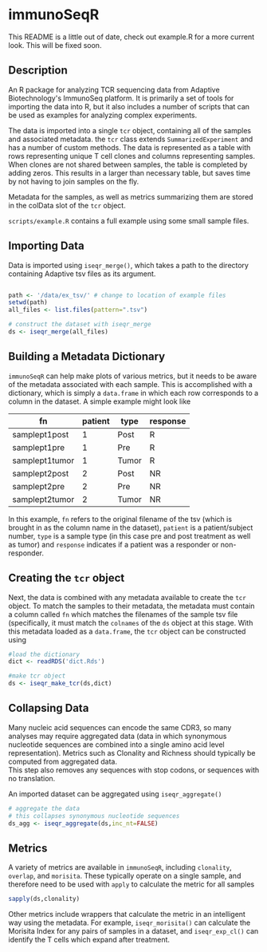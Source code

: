 # immunoSeqR

This README is a little out of date, check out example.R for a more current
look. This will be fixed soon. 

## Description

An R package for analyzing TCR sequencing data from Adaptive Biotechnology's ImmunoSeq platform.
It is primarily a set of tools for importing the data into R, but it also includes a number of
scripts that can be used as examples for analyzing complex experiments.

The data is imported into a single `tcr` object, containing all of the samples and associated metadata.
the `tcr` class extends `SummarizedExperiment` and has a number of custom
methods. The data is represented as a table with rows representing
unique T cell clones and columns representing samples. When clones are not shared between samples,
the table is completed by adding zeros. This results in a larger than necessary table, but saves
time by not having to join samples on the fly. 

Metadata for the samples, as well as metrics summarizing them are stored in the
colData slot of the `tcr` object. 

`scripts/example.R` contains a full example using some small sample files.

## Importing Data 
Data is imported using `iseqr_merge()`, which takes a path to the directory containing Adaptive
tsv files as its argument.

```R

path <- '/data/ex_tsv/' # change to location of example files
setwd(path)
all_files <- list.files(pattern=".tsv")

# construct the dataset with iseqr_merge
ds <- iseqr_merge(all_files)
``` 

## Building a Metadata Dictionary
`immunoSeqR` can help make plots of various metrics, but it needs to be aware of the metadata
associated with each sample. This is accomplished with a dictionary, which is simply a
`data.frame` in which each row corresponds to a column in the dataset. A simple example might
look like 

fn | patient | type | response
---|---------|------|---------- 
  samplept1post|       1|  Post|        R
   samplept1pre|       1|   Pre|        R
 samplept1tumor|       1| Tumor|        R
  samplept2post|       2|  Post|       NR
   samplept2pre|       2|   Pre|       NR
 samplept2tumor|       2| Tumor|       NR

In this example, `fn` refers to the original filename of the tsv (which is brought in as the
column name in the dataset), `patient` is a patient/subject number, `type` is a sample type (in
this case pre and post treatment as well as tumor) and `response` indicates if a patient was a
responder or non-responder.  

## Creating the `tcr` object
Next, the data is combined with any metadata available to create the `tcr`
object. To match the samples to their metadata, the metadata must contain a
column called `fn` which matches the filenames of the sample tsv file
(specifically, it must match the `colnames` of the `ds` object at this stage.
With this metadata loaded as a `data.frame`, the `tcr` object can be constructed
using

```R
#load the dictionary
dict <- readRDS('dict.Rds')

#make tcr object
ds <- iseqr_make_tcr(ds,dict)
```

## Collapsing Data 
Many nucleic acid sequences can encode the same CDR3, so many analyses may require aggregated
data (data in which synonymous nucleotide sequences are combined into a single amino acid level
representation). Metrics such as Clonality and Richness should typically be computed from aggregated
data.  
This step also removes any sequences with stop codons, or sequences with no
translation. 

An imported dataset can be aggregated using `iseqr_aggregate()`

```R
# aggregate the data
# this collapses synonymous nucleotide sequences
ds_agg <- iseqr_aggregate(ds,inc_nt=FALSE)
```  



## Metrics 
A variety of metrics are available in `immunoSeqR`, including `clonality`, `overlap`, and `morisita`. 
These typically operate on a single sample, and therefore need to be used with `apply` to
calculate the metric for all samples

```R
sapply(ds,clonality)
```

Other metrics include wrappers that calculate the metric in an intelligent way using the
metadata. For example, `iseqr_morisita()` can calculate the Morisita Index for any pairs of
samples in a dataset, and `iseqr_exp_cl()` can identify the T cells which expand after treatment.



